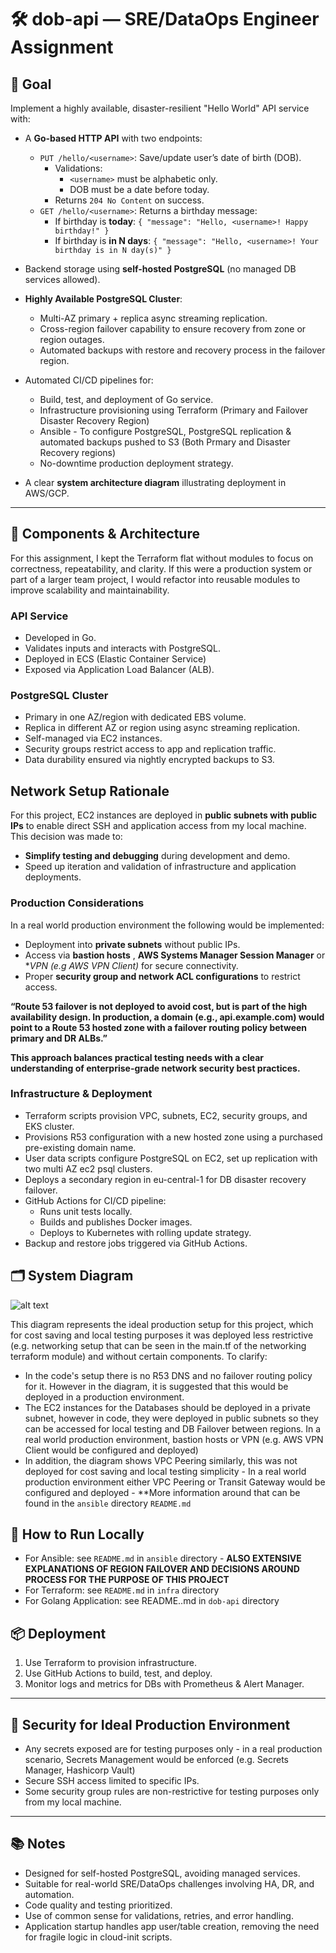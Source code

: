 # 🛠 dob-api — SRE/DataOps Engineer Assignment

## 🎯 Goal

Implement a highly available, disaster-resilient "Hello World" API service with:

- A **Go-based HTTP API** with two endpoints:
  - `PUT /hello/<username>`: Save/update user’s date of birth (DOB).
    - Validations:
      - `<username>` must be alphabetic only.
      - DOB must be a date before today.
    - Returns `204 No Content` on success.
  - `GET /hello/<username>`: Returns a birthday message:
    - If birthday is **today**:
      `{ "message": "Hello, <username>! Happy birthday!" }`
    - If birthday is **in N days**:
      `{ "message": "Hello, <username>! Your birthday is in N day(s)" }`

- Backend storage using **self-hosted PostgreSQL** (no managed DB services allowed).

- **Highly Available PostgreSQL Cluster**:
  - Multi-AZ primary + replica async streaming replication.
  - Cross-region failover capability to ensure recovery from zone or region outages.
  - Automated backups with restore and recovery process in the failover region.

- Automated CI/CD pipelines for:
  - Build, test, and deployment of Go service.
  - Infrastructure provisioning using Terraform (Primary and Failover Disaster Recovery Region)
  - Ansible - To configure PostgreSQL, PostgreSQL replication & automated backups pushed to S3 (Both Prmary and Disaster Recovery regions)
  - No-downtime production deployment strategy.

- A clear **system architecture diagram** illustrating deployment in AWS/GCP.

---

## 🧱 Components & Architecture

For this assignment, I kept the Terraform flat without modules to focus on correctness, repeatability, and clarity. If this were a production system or part of a larger team project, I would refactor into reusable modules to improve scalability and maintainability.

### API Service

- Developed in Go.
- Validates inputs and interacts with PostgreSQL.
- Deployed in ECS (Elastic Container Service)
- Exposed via Application Load Balancer (ALB).

### PostgreSQL Cluster

- Primary in one AZ/region with dedicated EBS volume.
- Replica in different AZ or region using async streaming replication.
- Self-managed via EC2 instances.
- Security groups restrict access to app and replication traffic.
- Data durability ensured via nightly encrypted backups to S3.

## Network Setup Rationale

For this project, EC2 instances are deployed in **public subnets with public IPs** to enable direct SSH and application access from my local machine. This decision was made to:

- **Simplify testing and debugging** during development and demo.
- Speed up iteration and validation of infrastructure and application deployments.



### Production Considerations

In a real world production environment the following would be implemented:

- Deployment into **private subnets** without public IPs.
- Access via **bastion hosts** , **AWS Systems Manager Session Manager**  or **VPN (e.g AWS VPN Client)* for secure connectivity.
- Proper **security group and network ACL configurations** to restrict access.

**“Route 53 failover is not deployed to avoid cost, but is part of the high availability design. In production, a domain (e.g., api.example.com) would point to a Route 53 hosted zone with a failover routing policy between primary and DR ALBs.”**

**This approach balances practical testing needs with a clear understanding of enterprise-grade network security best practices.**

### Infrastructure & Deployment

- Terraform scripts provision VPC, subnets, EC2, security groups, and EKS cluster.
- Provisions R53 configuration with a new hosted zone using a purchased pre-existing domain name.
- User data scripts configure PostgreSQL on EC2, set up replication with two multi AZ ec2 psql clusters.
- Deploys a secondary region in eu-central-1 for DB disaster recovery failover.
- GitHub Actions for CI/CD pipeline:
  - Runs unit tests locally.
  - Builds and publishes Docker images.
  - Deploys to Kubernetes with rolling update strategy.
- Backup and restore jobs triggered via GitHub Actions.


## 🗂️ System Diagram

![alt text](architectural-diagram.drawio.png)

This diagram represents the ideal production setup for this project, which for cost saving and local testing purposes it was deployed less restrictive (e.g. networking setup that can be seen in the main.tf of the networking terraform module) and without certain components.
To clarify:
- In the code's setup there is no R53 DNS and no failover routing policy for it. However in the diagram, it is suggested that this would be deployed in a production environment.
- The EC2 instances for the Databases should be deployed in a private subnet, however in code, they were deployed in public subnets so they can be accessed for local testing and DB Failover between regions. In a real world production environment, bastion hosts or VPN (e.g. AWS VPN Client would be configured and deployed)
- In addition, the diagram shows VPC Peering similarly, this was not deployed for cost saving and local testing simplicity - In a real world production environment either VPC Peering or Transit Gateway would be configured and deployed - **More information around that can be found in the `ansible` directory `README.md`

## 🚀 How to Run Locally

- For Ansible: see `README.md` in `ansible` directory - **ALSO EXTENSIVE EXPLANATIONS OF REGION FAILOVER AND DECISIONS AROUND PROCESS FOR THE PURPOSE OF THIS PROJECT**
- For Terraform: see `README.md` in `infra` directory
- For Golang Application: see README..md in `dob-api` directory


## 📦 Deployment

1. Use Terraform to provision infrastructure.
2. Use GitHub Actions to build, test, and deploy.
3. Monitor logs and metrics for DBs with Prometheus & Alert Manager.

---

## 🔐 Security for Ideal Production Environment

- Any secrets exposed are for testing purposes only - in a real production scenario, Secrets Management would be enforced (e.g. Secrets Manager, Hashicorp Vault)
- Secure SSH access limited to specific IPs.
- Some security group rules are non-restrictive for testing purposes only from my local machine.

---

## 📚 Notes
- Designed for self-hosted PostgreSQL, avoiding managed services.
- Suitable for real-world SRE/DataOps challenges involving HA, DR, and automation.
- Code quality and testing prioritized.
- Use of common sense for validations, retries, and error handling.
- Application startup handles app user/table creation, removing the need for fragile logic in cloud-init scripts.